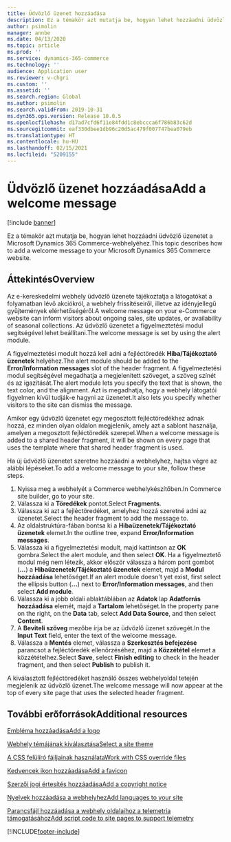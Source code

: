 ```yaml
---
title: Üdvözlő üzenet hozzáadása
description: Ez a témakör azt mutatja be, hogyan lehet hozzáadni üdvözlő üzenetet a Microsoft Dynamics 365 Commerce-webhelyéhez.
author: psimolin
manager: annbe
ms.date: 04/13/2020
ms.topic: article
ms.prod: ''
ms.service: dynamics-365-commerce
ms.technology: ''
audience: Application user
ms.reviewer: v-chgri
ms.custom: ''
ms.assetid: ''
ms.search.region: Global
ms.author: psimolin
ms.search.validFrom: 2019-10-31
ms.dyn365.ops.version: Release 10.0.5
ms.openlocfilehash: d17ad7cfd6f11e84fdd1c8ebccca6f786b83c62d
ms.sourcegitcommit: eaf330dbee1db96c20d5ac479f007747bea079eb
ms.translationtype: HT
ms.contentlocale: hu-HU
ms.lasthandoff: 02/15/2021
ms.locfileid: "5209155"
---
```

# <a name="add-a-welcome-message"></a><span data-ttu-id="6301d-103">Üdvözlő üzenet hozzáadása</span><span class="sxs-lookup"><span data-stu-id="6301d-103">Add a welcome message</span></span>


[!include [banner](includes/banner.md)]

<span data-ttu-id="6301d-104">Ez a témakör azt mutatja be, hogyan lehet hozzáadni üdvözlő üzenetet a Microsoft Dynamics 365 Commerce-webhelyéhez.</span><span class="sxs-lookup"><span data-stu-id="6301d-104">This topic describes how to add a welcome message to your Microsoft Dynamics 365 Commerce website.</span></span>

## <a name="overview"></a><span data-ttu-id="6301d-105">Áttekintés</span><span class="sxs-lookup"><span data-stu-id="6301d-105">Overview</span></span>

<span data-ttu-id="6301d-106">Az e-kereskedelmi webhely üdvözlő üzenete tájékoztatja a látogatókat a folyamatban lévő akciókról, a webhely frissítéseiről, illetve az idényjellegű gyűjtemények elérhetőségéről.</span><span class="sxs-lookup"><span data-stu-id="6301d-106">A welcome message on your e-Commerce website can inform visitors about ongoing sales, site updates, or availability of seasonal collections.</span></span> <span data-ttu-id="6301d-107">Az üdvözlő üzenetet a figyelmeztetési modul segítségével lehet beállítani.</span><span class="sxs-lookup"><span data-stu-id="6301d-107">The welcome message is set by using the alert module.</span></span>

<span data-ttu-id="6301d-108">A figyelmeztetési modult hozzá kell adni a fejléctöredék **Hiba/Tájékoztató üzenetek** helyéhez.</span><span class="sxs-lookup"><span data-stu-id="6301d-108">The alert module should be added to the **Error/Information messages** slot of the header fragment.</span></span> <span data-ttu-id="6301d-109">A figyelmeztetési modul segítségével megadhatja a megjelenített szöveget, a szöveg színét és az igazítását.</span><span class="sxs-lookup"><span data-stu-id="6301d-109">The alert module lets you specify the text that is shown, the text color, and the alignment.</span></span> <span data-ttu-id="6301d-110">Azt is megadhatja, hogy a webhely látogatói figyelmen kívül tudják-e hagyni az üzenetet.</span><span class="sxs-lookup"><span data-stu-id="6301d-110">It also lets you specify whether visitors to the site can dismiss the message.</span></span>

<span data-ttu-id="6301d-111">Amikor egy üdvözlő üzenetet egy megosztott fejléctöredékhez adnak hozzá, ez minden olyan oldalon megjelenik, amely azt a sablont használja, amelyen a megosztott fejléctöredék szerepel.</span><span class="sxs-lookup"><span data-stu-id="6301d-111">When a welcome message is added to a shared header fragment, it will be shown on every page that uses the template where that shared header fragment is used.</span></span>

<span data-ttu-id="6301d-112">Ha új üdvözlő üzenetet szeretne hozzáadni a webhelyhez, hajtsa végre az alábbi lépéseket.</span><span class="sxs-lookup"><span data-stu-id="6301d-112">To add a welcome message to your site, follow these steps.</span></span>

1. <span data-ttu-id="6301d-113">Nyissa meg a webhelyét a Commerce webhelykészítőben.</span><span class="sxs-lookup"><span data-stu-id="6301d-113">In Commerce site builder, go to your site.</span></span>
1. <span data-ttu-id="6301d-114">Válassza ki a **Töredékek** pontot.</span><span class="sxs-lookup"><span data-stu-id="6301d-114">Select **Fragments**.</span></span>
1. <span data-ttu-id="6301d-115">Válassza ki azt a fejléctöredéket, amelyhez hozzá szeretné adni az üzenetet.</span><span class="sxs-lookup"><span data-stu-id="6301d-115">Select the header fragment to add the message to.</span></span>
1. <span data-ttu-id="6301d-116">Az oldalstruktúra-fában bontsa ki a **Hibaüzenetek/Tájékoztató üzenetek** elemet.</span><span class="sxs-lookup"><span data-stu-id="6301d-116">In the outline tree, expand **Error/Information messages**.</span></span>
1. <span data-ttu-id="6301d-117">Válassza ki a figyelmeztetési modult, majd kattintson az **OK** gombra.</span><span class="sxs-lookup"><span data-stu-id="6301d-117">Select the alert module, and then select **OK**.</span></span> <span data-ttu-id="6301d-118">Ha a figyelmeztető modul még nem létezik, akkor először válassza a három pont gombot (**…**) a **Hibaüzenetek/Tájékoztató üzenetek** elemet, majd a **Modul hozzáadása** lehetőséget.</span><span class="sxs-lookup"><span data-stu-id="6301d-118">If an alert module doesn't yet exist, first select the ellipsis button (**...**) next to **Error/Information messages**, and then select **Add module**.</span></span>
1. <span data-ttu-id="6301d-119">Válassza ki a jobb oldali ablaktáblában az **Adatok** lap **Adatforrás hozzáadása** elemét, majd a **Tartalom** lehetőséget.</span><span class="sxs-lookup"><span data-stu-id="6301d-119">In the property pane on the right, on the **Data** tab, select **Add Data Source**, and then select **Content**.</span></span>
1. <span data-ttu-id="6301d-120">A **Beviteli szöveg** mezőbe írja be az üdvözlő üzenet szövegét.</span><span class="sxs-lookup"><span data-stu-id="6301d-120">In the **Input Text** field, enter the text of the welcome message.</span></span>
1. <span data-ttu-id="6301d-121">Válassza a **Mentés** elemet, válassza a **Szerkesztés befejezése** parancsot a fejléctöredék ellenőrzéséhez, majd a **Közzététel** elemet a közzétételhez.</span><span class="sxs-lookup"><span data-stu-id="6301d-121">Select **Save**, select **Finish editing** to check in the header fragment, and then select **Publish** to publish it.</span></span> 

<span data-ttu-id="6301d-122">A kiválasztott fejléctöredéket használó összes webhelyoldal tetején megjelenik az üdvözlő üzenet.</span><span class="sxs-lookup"><span data-stu-id="6301d-122">The welcome message will now appear at the top of every site page that uses the selected header fragment.</span></span>

## <a name="additional-resources"></a><span data-ttu-id="6301d-123">További erőforrások</span><span class="sxs-lookup"><span data-stu-id="6301d-123">Additional resources</span></span>

[<span data-ttu-id="6301d-124">Embléma hozzáadása</span><span class="sxs-lookup"><span data-stu-id="6301d-124">Add a logo</span></span>](add-logo.md)

[<span data-ttu-id="6301d-125">Webhely témájának kiválasztása</span><span class="sxs-lookup"><span data-stu-id="6301d-125">Select a site theme</span></span>](select-site-theme.md)

[<span data-ttu-id="6301d-126">A CSS felülíró fájljainak használata</span><span class="sxs-lookup"><span data-stu-id="6301d-126">Work with CSS override files</span></span>](css-override-files.md)

[<span data-ttu-id="6301d-127">Kedvencek ikon hozzáadása</span><span class="sxs-lookup"><span data-stu-id="6301d-127">Add a favicon</span></span>](add-favicon.md)

[<span data-ttu-id="6301d-128">Szerzői jogi értesítés hozzáadása</span><span class="sxs-lookup"><span data-stu-id="6301d-128">Add a copyright notice</span></span>](add-copyright-notice.md)

[<span data-ttu-id="6301d-129">Nyelvek hozzáadása a webhelyhez</span><span class="sxs-lookup"><span data-stu-id="6301d-129">Add languages to your site</span></span>](add-languages-to-site.md)

[<span data-ttu-id="6301d-130">Parancsfájl hozzáadása a webhely oldalaihoz a telemetria támogatásához</span><span class="sxs-lookup"><span data-stu-id="6301d-130">Add script code to site pages to support telemetry</span></span>](add-telemetry.md)



[!INCLUDE[footer-include](../includes/footer-banner.md)]